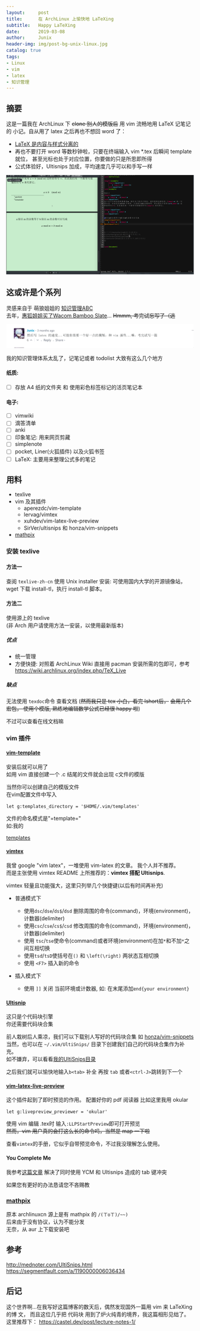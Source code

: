```yaml
---
layout:     post
title:      在 ArchLinux 上愉快地 LaTeXing
subtitle:   Happy LaTeXing
date:       2019-03-08
author:     Junix
header-img: img/post-bg-unix-linux.jpg
catalog: true
tags:
- Linux
- vim
- latex
- 知识管理
---
```


## 摘要
这是一篇我在 ArchLinux 下 ~~clone 别人的模版后~~ 用 vim 流畅地用 LaTeX 记笔记的
小记。自从用了 latex 之后再也不想回 word 了：
* [LaTeX 是内容与样式分离的](https://liam.page/2019/03/18/separation-of-content-and-presentation/)
* 再也不要打开 word 等数秒钟啦，只要在终端输入 vim *.tex 后瞬间 template 就位，
  甚至光标也处于对应位置，你要做的只是所思即所得
* 公式体验好，Ultisnips 加成，平均速度几乎可以和手写一样

![效果图](/img/latexing.gif)

## 这或许是个系列

灵感来自于 萌狼姐姐的 [知识管理ABC](https://blog.yoitsu.moe/life/knowledge_manage_0.html)    
去年，[惠狐姐姐买了Wacom Bamboo Slate](https://blog.megumifox.com/public/2018/12/07/wacom-bamboo-slate-review/)…
~~Hmmm, 考完试忘写了（逃~~

![评论](/img/latex2.png)

我的知识管理体系太乱了，记笔记或者 todolist 大致有这么几个地方

#### 纸质:
* [ ] 存放 A4 纸的文件夹 和 使用彩色标签标记的活页笔记本

#### 电子:
* [ ] vimwiki 
* [ ] 滴答清单
* [ ] anki
* [ ] 印象笔记: 用来网页剪藏
* [ ] simplenote
* [ ] pocket, Liner(火狐插件) 以及火狐书签
* [ ] LaTeX: 主要用来整理公式多的笔记

## 用料
* texlive
* vim 及其插件
	* aperezdc/vim-template
	* lervag/vimtex
	* xuhdev/vim-latex-live-preview
	* SirVer/ultisnips 和 honza/vim-snippets
* [mathpix](https://mathpix.com/)

### 安装 texlive

#### 方法一
查阅 `texlive-zh-cn`
使用 Unix installer 安装: 可使用国内大学的开源镜像站，wget 下载 install-tl，执行
install-tl 脚本。

#### 方法二
使用源上的 texlive  
(非 Arch 用户请使用方法一安装，以使用最新版本)

##### 优点
* 统一管理
* 方便快捷: 对照着 ArchLinux Wiki 直接用 pacman 安装所需的包即可，参考
  <https://wiki.archlinux.org/index.php/TeX_Live>

##### 缺点
无法使用 `texdoc`命令 查看文档  (~~然而我只是 tex 小白，看完 lshort后，~~
~~会用几个宏包， 使用个模版, 熟练地编辑数学公式已经很 happy 啦~~)

不过可以查看在线文档嘛

### vim 插件
#### [vim-template](https://github.com/aperezdc/vim-template)
安装后就可以用了  
如用 vim 直接创建一个 .c 结尾的文件就会出现 c文件的模版

当然你可以创建自己的模版文件  
在vim配置文件中写入

```
let g:templates_directory = '$HOME/.vim/templates'
```
文件的命名模式是"=template=<pattern>"  
如:我的 

[templates](https://github.com/junyixu/dotfiles/tree/master/vim/templates/)


#### [vimtex](https://github.com/lervag/vimtex)
我曾 google "vim latex"，一堆使用 vim-latex 的文章。 我个人并不推荐。  
而是主张使用 vimtex README 上所推荐的：**vimtex 搭配 Ultisnips**.


vimtex 轻量且功能强大，这里只列举几个快捷键(以后有时间再补充)
* 普通模式下
	- 使用`dsc`/`dse`/`ds$`/`dsd` 删除周围的命令(command)，环境(environment)，计数器(delimiter)
	- 使用`csc`/`cse`/`cs$`/`csd` 修改周围的命令(command)，环境(environment)，计数器(delimiter)
	- 使用 `tsc`/`tse`使命令(command)或者环境(environment)在加`*`和不加`*`之间互相切换
	-  使用`tsd`/`tsD`使括号在`()` 和 `\left(\right)` 两状态互相切换
	- 使用 `<F7>` 插入新的命令


* 插入模式下
	* 使用 `]]` 关闭 当前环境或计数器, 如: 在末尾添加`end{your environment}`

#### [Ultisnip](https://github.com/SirVer/ultisnips)
这只是个代码块引擎  
你还需要代码块合集

前人栽树后人乘凉，我们可以下载别人写好的代码块合集 如 [honza/vim-snippets](https://github.com/honza/vim-snippets)
当然，也可以在 `~/.vim/UltiSnips/` 目录下创建我们自己的代码块合集作为补充。  
如不嫌弃，可以看看[我的UltiSnips目录](https://github.com/junyixu/dotfiles/blob/master/vim/UltiSnips/tex.snippets)

之后我们就可以愉快地输入`b<tab>`
补全
再按
`tab` 或者`<ctrl-J>`跳转到下一个

#### [vim-latex-live-preview](https://github.com/xuhdev/vim-latex-live-preview)
这个插件起到了即时预览的作用。
配置好你的 pdf 阅读器 比如这里我用 okular
```
let g:livepreview_previewer = 'okular'
```
使用 vim 编辑 .tex时 输入`:LLPStartPreview`即可打开预览  
~~然而，vim 用户真的会打这么长的命令吗，当然是 map 一下啦~~

查看`vimtex`的手册，它似乎自带预览命令，不过我没理解怎么使用。

#### You Complete Me

我参考[这篇文章](https://stackoverflow.com/questions/14896327/ultisnips-and-youcompleteme)
解决了同时使用 YCM 和 Ultisnips 造成的 tab 键冲突

如果您有更好的办法恳请您不吝赐教

### [mathpix](https://mathpix.com/)
原本 archlinuxcn 源上是有 mathpix 的  `/(ㄒoㄒ)/~~)`  
后来由于没有协议，认为不能分发  
无奈，从 aur 上下载安装吧
	  
## 参考
<http://mednoter.com/UltiSnips.html>  
<https://segmentfault.com/a/1190000006036434>


## 后记
这个世界啊...在我写好这篇博客的数天后，偶然发现国外一篇用 vim 来 LaTeXing 的博
文，
而且这位几乎把 代码块 用到了炉火纯青的境界，我这篇相形见绌了。
这里推荐下：
<https://castel.dev/post/lecture-notes-1/>
